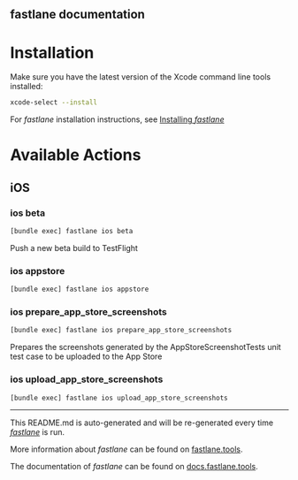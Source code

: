 fastlane documentation
----

# Installation

Make sure you have the latest version of the Xcode command line tools installed:

```sh
xcode-select --install
```

For _fastlane_ installation instructions, see [Installing _fastlane_](https://docs.fastlane.tools/#installing-fastlane)

# Available Actions

## iOS

### ios beta

```sh
[bundle exec] fastlane ios beta
```

Push a new beta build to TestFlight

### ios appstore

```sh
[bundle exec] fastlane ios appstore
```




### ios prepare_app_store_screenshots

```sh
[bundle exec] fastlane ios prepare_app_store_screenshots
```

Prepares the screenshots generated by the AppStoreScreenshotTests unit test case to be uploaded to the App Store

### ios upload_app_store_screenshots

```sh
[bundle exec] fastlane ios upload_app_store_screenshots
```



----

This README.md is auto-generated and will be re-generated every time [_fastlane_](https://fastlane.tools) is run.

More information about _fastlane_ can be found on [fastlane.tools](https://fastlane.tools).

The documentation of _fastlane_ can be found on [docs.fastlane.tools](https://docs.fastlane.tools).
